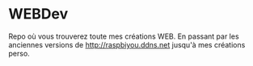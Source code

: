 # WEBDev
Repo où vous trouverez toute mes créations WEB.
En passant par les anciennes versions de http://raspbiyou.ddns.net jusqu'à mes créations perso.


